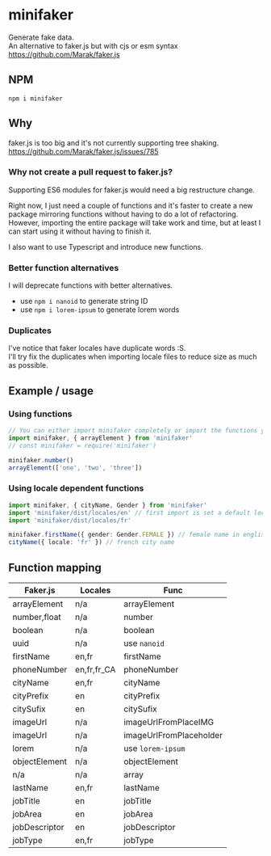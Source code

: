 # minifaker

Generate fake data.  
An alternative to faker.js but with cjs or esm syntax
<https://github.com/Marak/faker.js>

## NPM

`npm i minifaker`

## Why

faker.js is too big and it's not currently supporting tree shaking.
<https://github.com/Marak/faker.js/issues/785>

### Why not create a pull request to faker.js?

Supporting ES6 modules for faker.js would need a big restructure change.

Right now, I just need a couple of functions and it's faster to create a new package mirroring functions without having to do a lot of refactoring. However, importing the entire package will take work and time, but at least I can start using it without having to finish it.

I also want to use Typescript and introduce new functions.

### Better function alternatives

I will deprecate functions with better alternatives.

- use `npm i nanoid` to generate string ID
- use `npm i lorem-ipsum` to generate lorem words  

### Duplicates

I've notice that faker locales have duplicate words :S.  
I'll try fix the duplicates when importing locale files to reduce size as much as possible.

## Example / usage

### Using functions

```ts
// You can either import minifaker completely or import the functions you need
import minifaker, { arrayElement } from 'minifaker'
// const minifaker = require('minifaker')

minifaker.number()
arrayElement(['one', 'two', 'three'])
```

### Using locale dependent functions

```ts
import minifaker, { cityName, Gender } from 'minifaker'
import 'minifaker/dist/locales/en' // first import is set a default locale
import 'minifaker/dist/locales/fr'

minifaker.firstName({ gender: Gender.FEMALE }) // female name in english
cityName({ locale: 'fr' }) // french city name
```

## Function mapping

|Faker.js|Locales|Func|
|-|-|-|
|arrayElement|n/a|arrayElement
|number,float|n/a|number
|boolean|n/a|boolean
|uuid|n/a|use `nanoid`
|firstName|en,fr|firstName
|phoneNumber|en,fr,fr_CA|phoneNumber
|cityName|en,fr|cityName
|cityPrefix|en|cityPrefix
|citySufix|en|citySufix
|imageUrl|n/a|imageUrlFromPlaceIMG
|imageUrl|n/a|imageUrlFromPlaceholder
|lorem|n/a|use `lorem-ipsum`
|objectElement|n/a|objectElement
|n/a|n/a|array
|lastName|en,fr|lastName
|jobTitle|en|jobTitle
|jobArea|en|jobArea
|jobDescriptor|en|jobDescriptor
|jobType|en,fr|jobType
